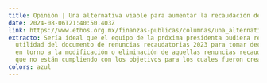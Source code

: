 ```yaml
---
title: Opinión | Una alternativa viable para aumentar la recaudación de impuestos
date: 2024-08-06T21:40:50.403Z
link: https://www.ethos.org.mx/finanzas-publicas/columnas/una_alternativa_viable_para_aumentar_la_recaudacion_de_impuestos
extracto: Sería ideal que el equipo de la próxima presidenta pudiera revaluar la
  utilidad del documento de renuncias recaudatorias 2023 para tomar decisiones
  en torno a la modificación o eliminación de aquellas renuncias recaudatorias
  que no están cumpliendo con los objetivos para los cuales fueron creados.
colors: azul
---
```

